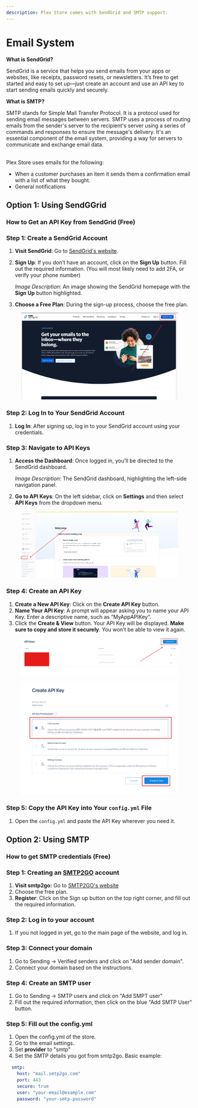 ```yaml
---
description: Plex Store comes with SendGrid and SMTP support.
---
```


# Email System

**What is SendGrid?**

SendGrid is a service that helps you send emails from your apps or websites, like receipts, password resets, or newsletters. It’s free to get started and easy to set up—just create an account and use an API key to start sending emails quickly and securely.



**What is SMTP?**

SMTP stands for Simple Mail Transfer Protocol. It is a protocol used for sending email messages between servers. SMTP uses a process of routing emails from the sender's server to the recipient's server using a series of commands and responses to ensure the message's delivery. It's an essential component of the email system, providing a way for servers to communicate and exchange email data.

\
Plex Store uses emails for the following:

* When a customer purchases an item it sends them a confirmation email with a list of what they bought.
* General notifications





## Option 1: Using SendGGrid

### How to Get an API Key from SendGrid (Free)

### Step 1: Create a SendGrid Account

1. **Visit SendGrid**: Go to [SendGrid's website](https://sendgrid.com/).
2.  **Sign Up**: If you don’t have an account, click on the **Sign Up** button. Fill out the required information. (You will most likely need to add 2FA, or verify your phone number)

    _Image Description_: An image showing the SendGrid homepage with the **Sign Up** button highlighted.
3. **Choose a Free Plan**: During the sign-up process, choose the free plan.

<figure><img src="../.gitbook/assets/step1.png" alt=""><figcaption></figcaption></figure>

### Step 2: Log In to Your SendGrid Account

1. **Log In**: After signing up, log in to your SendGrid account using your credentials.

### Step 3: Navigate to API Keys

1.  **Access the Dashboard**: Once logged in, you’ll be directed to the SendGrid dashboard.

    _Image Description_: The SendGrid dashboard, highlighting the left-side navigation panel.
2. **Go to API Keys**: On the left sidebar, click on **Settings** and then select **API Keys** from the dropdown menu.

<figure><img src="../.gitbook/assets/step2.png" alt=""><figcaption></figcaption></figure>

### Step 4: Create an API Key

1. **Create a New API Key**: Click on the **Create API Key** button.
2. **Name Your API Key**: A prompt will appear asking you to name your API Key. Enter a descriptive name, such as “MyAppAPIKey”.
3. Click the **Create & View** button. Your API Key will be displayed. **Make sure to copy and store it securely**. You won’t be able to view it again.

<figure><img src="../.gitbook/assets/step3.png" alt=""><figcaption></figcaption></figure>

<figure><img src="../.gitbook/assets/step5.png" alt=""><figcaption></figcaption></figure>

### Step 5: Copy the API Key into Your `config.yml` File

1. Open the `config.yml` and paste the API Key wherever you need it.





## Option 2: Using SMTP

### How to get SMTP credentials (Free)

### Step 1: Creating an [SMTP2GO](https://www.smtp2go.com/) account

1. **Visit smtp2go:** Go to [SMTP2GO's website](https://www.smtp2go.com/)
2. Choose the free plan.
3. **Register**: Click on the Sign up button on the top right corner, and fill out the required information.

### Step 2: Log in to your account

1. If you not logged in yet, go to the main page of the website, and log in.

### Step 3: Connect your domain&#x20;

1. Go to Sending -> Verified senders and click on "Add sender domain".
2. Connect your domain based on the instructions.

### Step 4: Create an SMTP user

1. Go to Sending -> SMTP users and click on "Add SMPT user"
2. Fill out the required information, then click on the blue "Add SMTP User" button.

### Step 5: Fill out the config.yml

1. Open the config.yml of the store.
2. Go to the email settings.
3. Set **provider** to "smtp"
4. Set the SMTP details you got from smtp2go. Basic example:

```yaml
  smtp:
    host: "mail.smtp2go.com"
    port: 443
    secure: true
    user: "your-email@example.com"
    password: "your-smtp-password"
```

